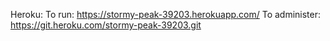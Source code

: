 Heroku:
   To run:
	https://stormy-peak-39203.herokuapp.com/
   To administer: 
	https://git.heroku.com/stormy-peak-39203.git


